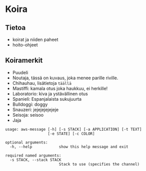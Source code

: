 # Koira

## Tietoa

* koirat ja niiden paheet
* hoito-ohjeet

## Koiramerkit

* Puudeli
* Noutaja, tässä on
kuvaus, joka menee parille riville.
* Chihauhau, lisätietoja `täällä`
* Mastiffi: kamala otus joka haukkuu, ei herkille!
* Laboratorio: kiva ja ystävällinen otus
* Spanieli: Espanjalaista sukujuurta
* Bulldoggi: doggy
* Snauzeri: jejejejejejeje
* Seisoja: seisoo
* Jaja

```commandline
usage: aws-message [-h] [-s STACK] [-a APPLICATION] [-t TEXT]
                   [-e STATE] [-c COLOR]

optional arguments:
  -h, --help            show this help message and exit

required named arguments:
  -s STACK, --stack STACK
                        Stack to use (specifies the channel)
```
